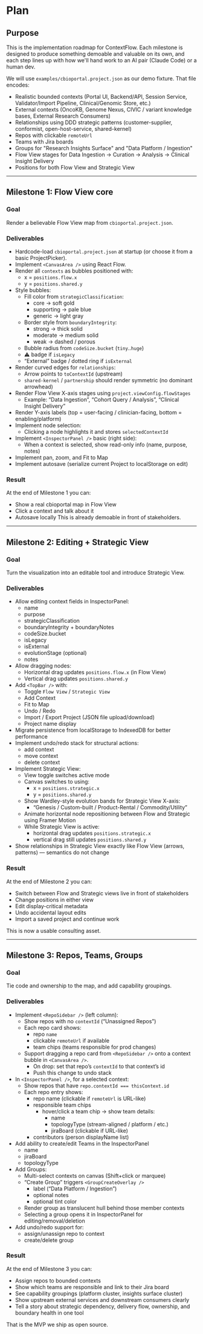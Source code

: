 # Plan

## Purpose
This is the implementation roadmap for ContextFlow.
Each milestone is designed to produce something demoable and valuable on its own, and each step lines up with how we'll hand work to an AI pair (Claude Code) or a human dev.

We will use `examples/cbioportal.project.json` as our demo fixture. That file encodes:
- Realistic bounded contexts (Portal UI, Backend/API, Session Service, Validator/Import Pipeline, Clinical/Genomic Store, etc.)
- External contexts (OncoKB, Genome Nexus, CIVIC / variant knowledge bases, External Research Consumers)
- Relationships using DDD strategic patterns (customer-supplier, conformist, open-host-service, shared-kernel)
- Repos with clickable `remoteUrl`
- Teams with Jira boards
- Groups for "Research Insights Surface" and "Data Platform / Ingestion"
- Flow View stages for Data Ingestion → Curation → Analysis → Clinical Insight Delivery
- Positions for both Flow View and Strategic View

---

## Milestone 1: Flow View core

### Goal
Render a believable Flow View map from `cbioportal.project.json`.

### Deliverables
- Hardcode-load `cbioportal.project.json` at startup (or choose it from a basic ProjectPicker).
- Implement `<CanvasArea />` using React Flow.
- Render all `contexts` as bubbles positioned with:
  - x = `positions.flow.x`
  - y = `positions.shared.y`
- Style bubbles:
  - Fill color from `strategicClassification`:
    - core → soft gold
    - supporting → pale blue
    - generic → light gray
  - Border style from `boundaryIntegrity`:
    - strong → thick solid
    - moderate → medium solid
    - weak → dashed / porous
  - Bubble radius from `codeSize.bucket` (`tiny`..`huge`)
  - ⚠ badge if `isLegacy`
  - “External” badge / dotted ring if `isExternal`
- Render curved edges for `relationships`:
  - Arrow points to `toContextId` (upstream)
  - `shared-kernel` / `partnership` should render symmetric (no dominant arrowhead)
- Render Flow View X-axis stages using `project.viewConfig.flowStages`
  - Example: “Data Ingestion”, “Cohort Query / Analysis”, “Clinical Insight Delivery”
- Render Y-axis labels (top = user-facing / clinician-facing, bottom = enabling/platform)
- Implement node selection:
  - Clicking a node highlights it and stores `selectedContextId`
- Implement `<InspectorPanel />` basic (right side):
  - When a context is selected, show read-only info (name, purpose, notes)
- Implement pan, zoom, and Fit to Map
- Implement autosave (serialize current Project to localStorage on edit)

### Result
At the end of Milestone 1 you can:
- Show a real cbioportal map in Flow View
- Click a context and talk about it
- Autosave locally
This is already demoable in front of stakeholders.

---

## Milestone 2: Editing + Strategic View

### Goal
Turn the visualization into an editable tool and introduce Strategic View.

### Deliverables
- Allow editing context fields in InspectorPanel:
  - name
  - purpose
  - strategicClassification
  - boundaryIntegrity + boundaryNotes
  - codeSize.bucket
  - isLegacy
  - isExternal
  - evolutionStage (optional)
  - notes
- Allow dragging nodes:
  - Horizontal drag updates `positions.flow.x` (in Flow View)
  - Vertical drag updates `positions.shared.y`
- Add `<TopBar />` with:
  - Toggle `Flow View` / `Strategic View`
  - Add Context
  - Fit to Map
  - Undo / Redo
  - Import / Export Project (JSON file upload/download)
  - Project name display
- Migrate persistence from localStorage to IndexedDB for better performance
- Implement undo/redo stack for structural actions:
  - add context
  - move context
  - delete context
- Implement Strategic View:
  - View toggle switches active mode
  - Canvas switches to using:
    - x = `positions.strategic.x`
    - y = `positions.shared.y`
  - Show Wardley-style evolution bands for Strategic View X-axis:
    - “Genesis / Custom-built / Product-Rental / Commodity/Utility”
  - Animate horizontal node repositioning between Flow and Strategic using Framer Motion
  - While Strategic View is active:
    - horizontal drag updates `positions.strategic.x`
    - vertical drag still updates `positions.shared.y`
- Show relationships in Strategic View exactly like Flow View (arrows, patterns) — semantics do not change

### Result
At the end of Milestone 2 you can:
- Switch between Flow and Strategic views live in front of stakeholders
- Change positions in either view
- Edit display-critical metadata
- Undo accidental layout edits
- Import a saved project and continue work

This is now a usable consulting asset.

---

## Milestone 3: Repos, Teams, Groups

### Goal
Tie code and ownership to the map, and add capability groupings.

### Deliverables
- Implement `<RepoSidebar />` (left column):
  - Show repos with no `contextId` (“Unassigned Repos”)
  - Each repo card shows:
    - repo `name`
    - clickable `remoteUrl` if available
    - team chips (teams responsible for prod changes)
  - Support dragging a repo card from `<RepoSidebar />` onto a context bubble in `<CanvasArea />`.
    - On drop: set that repo’s `contextId` to that context’s id
    - Push this change to undo stack
- In `<InspectorPanel />`, for a selected context:
  - Show repos that have `repo.contextId === thisContext.id`
  - Each repo entry shows:
    - repo name (clickable if `remoteUrl` is URL-like)
    - responsible team chips
      - hover/click a team chip → show team details:
        - name
        - topologyType (stream-aligned / platform / etc.)
        - jiraBoard (clickable if URL-like)
    - contributors (person displayName list)
- Add ability to create/edit Teams in the InspectorPanel
  - name
  - jiraBoard
  - topologyType
- Add Groups:
  - Multi-select contexts on canvas (Shift+click or marquee)
  - “Create Group” triggers `<GroupCreateOverlay />`
    - label (“Data Platform / Ingestion”)
    - optional notes
    - optional tint color
  - Render group as translucent hull behind those member contexts
  - Selecting a group opens it in InspectorPanel for editing/removal/deletion
- Add undo/redo support for:
  - assign/unassign repo to context
  - create/delete group

### Result
At the end of Milestone 3 you can:
- Assign repos to bounded contexts
- Show which teams are responsible and link to their Jira board
- See capability groupings (platform cluster, insights surface cluster)
- Show upstream external services and downstream consumers clearly
- Tell a story about strategic dependency, delivery flow, ownership, and boundary health in one tool

That is the MVP we ship as open source.
